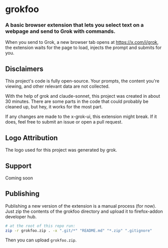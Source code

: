 # grokfoo

### A basic browser extension that lets you select text on a webpage and send to Grok with commands.

When you send to Grok, a new browser tab opens at https://x.com/i/grok, the extension waits for the page to load, injects the prompt
and submits for you.

## Disclaimers

This project's code is fully open-source. Your prompts, the content you're viewing, and other relevant data are not collected.

With the help of grok and claude-sonnet, this project was created in about 30 minutes. There are some parts in the code
that could probably be cleaned up, but hey, it works for the most part.

If any changes are made to the x-grok-ui, this extension might break. If it does, feel free to submit an issue or open a pull request.

## Logo Attribution

The logo used for this project was generated by grok.

## Support

Coming soon

## Publishing

Publishing a new version of the extension is a manual process (for now).
Just zip the contents of the grokfoo directory and upload it to firefox-addon developer hub.

```bash
# at the root of this repo run:
zip -r grokfoo.zip . -x ".git/*" "README.md" "*.zip" ".gitignore"
```

Then you can upload `grokfoo.zip`.
